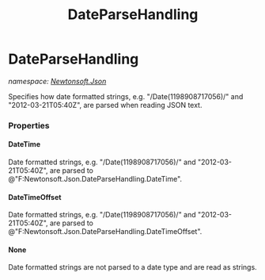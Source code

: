 ﻿---
title: DateParseHandling
---

# DateParseHandling
_namespace: [Newtonsoft.Json](N-Newtonsoft.Json.html)_

Specifies how date formatted strings, e.g. "\/Date(1198908717056)\/" and "2012-03-21T05:40Z", are parsed when reading JSON text.



### Properties

#### DateTime
Date formatted strings, e.g. "\/Date(1198908717056)\/" and "2012-03-21T05:40Z", are parsed to @"F:Newtonsoft.Json.DateParseHandling.DateTime".
#### DateTimeOffset
Date formatted strings, e.g. "\/Date(1198908717056)\/" and "2012-03-21T05:40Z", are parsed to @"F:Newtonsoft.Json.DateParseHandling.DateTimeOffset".
#### None
Date formatted strings are not parsed to a date type and are read as strings.

